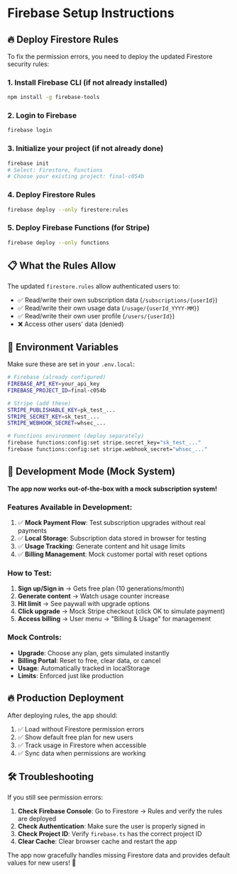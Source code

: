 # Firebase Setup Instructions

## 🔥 Deploy Firestore Rules

To fix the permission errors, you need to deploy the updated Firestore security rules:

### 1. Install Firebase CLI (if not already installed)

```bash
npm install -g firebase-tools
```

### 2. Login to Firebase

```bash
firebase login
```

### 3. Initialize your project (if not already done)

```bash
firebase init
# Select: Firestore, Functions
# Choose your existing project: final-c054b
```

### 4. Deploy Firestore Rules

```bash
firebase deploy --only firestore:rules
```

### 5. Deploy Firebase Functions (for Stripe)

```bash
firebase deploy --only functions
```

## 📋 What the Rules Allow

The updated `firestore.rules` allow authenticated users to:

- ✅ Read/write their own subscription data (`/subscriptions/{userId}`)
- ✅ Read/write their own usage data (`/usage/{userId_YYYY-MM}`)
- ✅ Read/write their own user profile (`/users/{userId}`)
- ❌ Access other users' data (denied)

## 🔧 Environment Variables

Make sure these are set in your `.env.local`:

```bash
# Firebase (already configured)
FIREBASE_API_KEY=your_api_key
FIREBASE_PROJECT_ID=final-c054b

# Stripe (add these)
STRIPE_PUBLISHABLE_KEY=pk_test_...
STRIPE_SECRET_KEY=sk_test_...
STRIPE_WEBHOOK_SECRET=whsec_...

# Functions environment (deploy separately)
firebase functions:config:set stripe.secret_key="sk_test_..."
firebase functions:config:set stripe.webhook_secret="whsec_..."
```

## 🚀 Development Mode (Mock System)

**The app now works out-of-the-box with a mock subscription system!**

### Features Available in Development:

1. ✅ **Mock Payment Flow**: Test subscription upgrades without real payments
2. ✅ **Local Storage**: Subscription data stored in browser for testing
3. ✅ **Usage Tracking**: Generate content and hit usage limits
4. ✅ **Billing Management**: Mock customer portal with reset options

### How to Test:

1. **Sign up/Sign in** → Gets free plan (10 generations/month)
2. **Generate content** → Watch usage counter increase
3. **Hit limit** → See paywall with upgrade options
4. **Click upgrade** → Mock Stripe checkout (click OK to simulate payment)
5. **Access billing** → User menu → "Billing & Usage" for management

### Mock Controls:

- **Upgrade**: Choose any plan, gets simulated instantly
- **Billing Portal**: Reset to free, clear data, or cancel
- **Usage**: Automatically tracked in localStorage
- **Limits**: Enforced just like production

## 🔥 Production Deployment

After deploying rules, the app should:

1. ✅ Load without Firestore permission errors
2. ✅ Show default free plan for new users
3. ✅ Track usage in Firestore when accessible
4. ✅ Sync data when permissions are working

## 🛠️ Troubleshooting

If you still see permission errors:

1. **Check Firebase Console**: Go to Firestore → Rules and verify the rules are deployed
2. **Check Authentication**: Make sure the user is properly signed in
3. **Check Project ID**: Verify `firebase.ts` has the correct project ID
4. **Clear Cache**: Clear browser cache and restart the app

The app now gracefully handles missing Firestore data and provides default values for new users! 🎉
